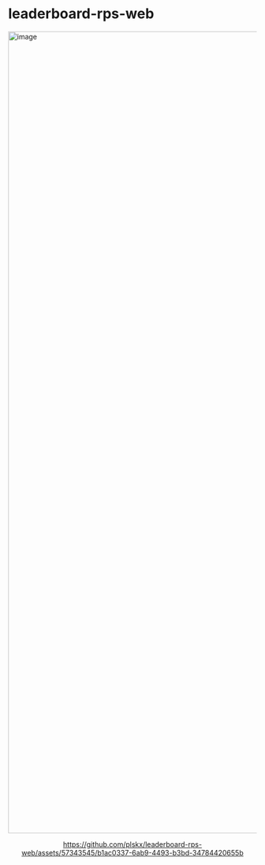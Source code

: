 # leaderboard-rps-web

<img width="1624" alt="image" src="https://github.com/plskx/leaderboard-rps-web/assets/57343545/283ec37b-ab30-4628-9942-4afe22b716af">

<div align="center">
  
https://github.com/plskx/leaderboard-rps-web/assets/57343545/b1ac0337-6ab9-4493-b3bd-34784420655b

</div>
